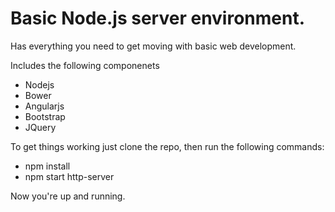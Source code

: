 # Basic Node.js server environment. 

Has everything you need to get moving with basic web development.

Includes the following componenets
- Nodejs
- Bower
- Angularjs
- Bootstrap
- JQuery

To get things working just clone the repo, then run the following commands:
- npm install
- npm start http-server

Now you're up and running.
